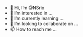 - 👋 Hi, I’m @NSrio
- 👀 I’m interested in ...
- 🌱 I’m currently learning ...
- 💞️ I’m looking to collaborate on ...
- 📫 How to reach me ...

<!---
NSrio/NSrio is a ✨ special ✨ repository because its `README.md` (this file) appears on your GitHub profile.
You can click the Preview link to take a look at your changes.
--->
